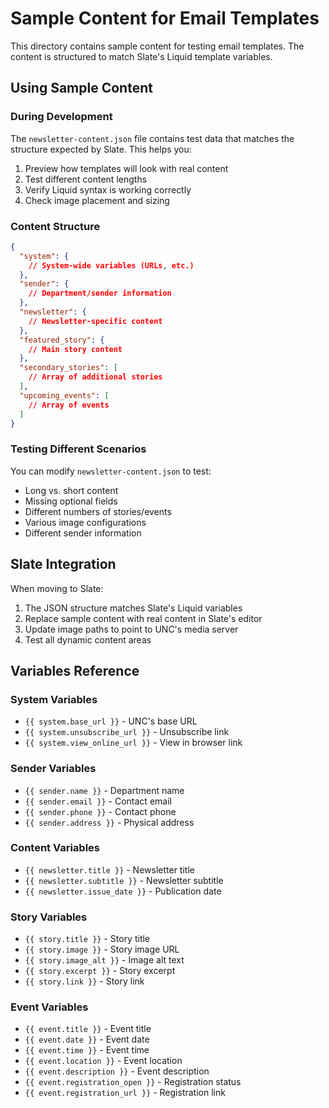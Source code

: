 # Sample Content for Email Templates

This directory contains sample content for testing email templates. The content is structured to match Slate's Liquid template variables.

## Using Sample Content

### During Development

The `newsletter-content.json` file contains test data that matches the structure expected by Slate. This helps you:

1. Preview how templates will look with real content
2. Test different content lengths
3. Verify Liquid syntax is working correctly
4. Check image placement and sizing

### Content Structure

```json
{
  "system": {
    // System-wide variables (URLs, etc.)
  },
  "sender": {
    // Department/sender information
  },
  "newsletter": {
    // Newsletter-specific content
  },
  "featured_story": {
    // Main story content
  },
  "secondary_stories": [
    // Array of additional stories
  ],
  "upcoming_events": [
    // Array of events
  ]
}
```

### Testing Different Scenarios

You can modify `newsletter-content.json` to test:

- Long vs. short content
- Missing optional fields
- Different numbers of stories/events
- Various image configurations
- Different sender information

## Slate Integration

When moving to Slate:

1. The JSON structure matches Slate's Liquid variables
2. Replace sample content with real content in Slate's editor
3. Update image paths to point to UNC's media server
4. Test all dynamic content areas

## Variables Reference

### System Variables

- `{{ system.base_url }}` - UNC's base URL
- `{{ system.unsubscribe_url }}` - Unsubscribe link
- `{{ system.view_online_url }}` - View in browser link

### Sender Variables

- `{{ sender.name }}` - Department name
- `{{ sender.email }}` - Contact email
- `{{ sender.phone }}` - Contact phone
- `{{ sender.address }}` - Physical address

### Content Variables

- `{{ newsletter.title }}` - Newsletter title
- `{{ newsletter.subtitle }}` - Newsletter subtitle
- `{{ newsletter.issue_date }}` - Publication date

### Story Variables

- `{{ story.title }}` - Story title
- `{{ story.image }}` - Story image URL
- `{{ story.image_alt }}` - Image alt text
- `{{ story.excerpt }}` - Story excerpt
- `{{ story.link }}` - Story link

### Event Variables

- `{{ event.title }}` - Event title
- `{{ event.date }}` - Event date
- `{{ event.time }}` - Event time
- `{{ event.location }}` - Event location
- `{{ event.description }}` - Event description
- `{{ event.registration_open }}` - Registration status
- `{{ event.registration_url }}` - Registration link
